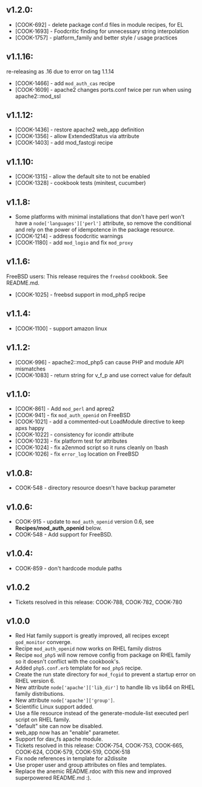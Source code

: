 ## v1.2.0:

* [COOK-692] - delete package conf.d files in module recipes, for EL
* [COOK-1693] - Foodcritic finding for unnecessary string interpolation
* [COOK-1757] - platform_family and better style / usage practices

## v1.1.16:

re-releasing as .16 due to error on tag 1.1.14

* [COOK-1466] - add `mod_auth_cas` recipe
* [COOK-1609] - apache2 changes ports.conf twice per run when using
  apache2::mod_ssl

## v1.1.12:

* [COOK-1436] - restore apache2 web_app definition
* [COOK-1356] - allow ExtendedStatus via attribute
* [COOK-1403] - add mod_fastcgi recipe

## v1.1.10:

* [COOK-1315] - allow the default site to not be enabled
* [COOK-1328] - cookbook tests (minitest, cucumber)

## v1.1.8:

* Some platforms with minimal installations that don't have perl won't
  have a `node['languages']['perl']` attribute, so remove the
  conditional and rely on the power of idempotence in the package
  resource.
* [COOK-1214] - address foodcritic warnings
* [COOK-1180] - add `mod_logio` and fix `mod_proxy`

## v1.1.6:

FreeBSD users: This release requires the `freebsd` cookbook. See README.md.

* [COOK-1025] - freebsd support in mod_php5 recipe

## v1.1.4:

* [COOK-1100] - support amazon linux

## v1.1.2:

* [COOK-996] - apache2::mod_php5 can cause PHP and module API mismatches
* [COOK-1083] - return string for v_f_p and use correct value for
  default

## v1.1.0:

* [COOK-861] - Add `mod_perl` and apreq2
* [COOK-941] - fix `mod_auth_openid` on FreeBSD
* [COOK-1021] - add a commented-out LoadModule directive to keep apxs happy
* [COOK-1022] - consistency for icondir attribute
* [COOK-1023] - fix platform test for attributes
* [COOK-1024] - fix a2enmod script so it runs cleanly on !bash
* [COOK-1026] - fix `error_log` location on FreeBSD

## v1.0.8:

* COOK-548 - directory resource doesn't have backup parameter

## v1.0.6:

* COOK-915 - update to `mod_auth_openid` version 0.6, see __Recipes/mod_auth_openid__ below.
* COOK-548 - Add support for FreeBSD.

## v1.0.4:

* COOK-859 - don't hardcode module paths

## v1.0.2

* Tickets resolved in this release: COOK-788, COOK-782, COOK-780

## v1.0.0

* Red Hat family support is greatly improved, all recipes except `god_monitor` converge.
* Recipe `mod_auth_openid` now works on RHEL family distros
* Recipe `mod_php5` will now remove config from package on RHEL family so it doesn't conflict with the cookbook's.
* Added `php5.conf.erb` template for `mod_php5` recipe.
* Create the run state directory for `mod_fcgid` to prevent a startup error on RHEL version 6.
* New attribute `node['apache']['lib_dir']` to handle lib vs lib64 on RHEL family distributions.
* New attribute `node['apache']['group']`.
* Scientific Linux support added.
* Use a file resource instead of the generate-module-list executed perl script on RHEL family.
* "default" site can now be disabled.
* web_app now has an "enable" parameter.
* Support for dav_fs apache module.
* Tickets resolved in this release: COOK-754, COOK-753, COOK-665, COOK-624, COOK-579, COOK-519, COOK-518
* Fix node references in template for a2dissite
* Use proper user and group attributes on files and templates.
* Replace the anemic README.rdoc with this new and improved superpowered README.md :).
